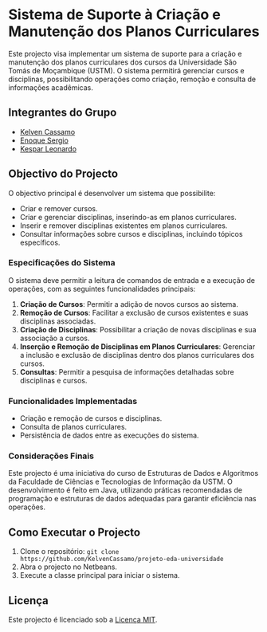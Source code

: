 # Sistema de Suporte à Criação e Manutenção dos Planos Curriculares

Este projecto visa implementar um sistema de suporte para a criação e manutenção dos planos curriculares dos cursos da Universidade São Tomás de Moçambique (USTM). O sistema permitirá gerenciar cursos e disciplinas, possibilitando operações como criação, remoção e consulta de informações acadêmicas.

## Integrantes do Grupo
- [Kelven Cassamo](https://github.com/KelvenCassamo)
- [Enoque Sergio](https://github.com/enoquemate)
- [Kespar Leonardo](https://github.com/kesparleo)

## Objectivo do Projecto
O objectivo principal é desenvolver um sistema que possibilite:
- Criar e remover cursos.
- Criar e gerenciar disciplinas, inserindo-as em planos curriculares.
- Inserir e remover disciplinas existentes em planos curriculares.
- Consultar informações sobre cursos e disciplinas, incluindo tópicos específicos.

### Especificações do Sistema
O sistema deve permitir a leitura de comandos de entrada e a execução de operações, com as seguintes funcionalidades principais:
1. **Criação de Cursos**: Permitir a adição de novos cursos ao sistema.
2. **Remoção de Cursos**: Facilitar a exclusão de cursos existentes e suas disciplinas associadas.
3. **Criação de Disciplinas**: Possibilitar a criação de novas disciplinas e sua associação a cursos.
4. **Inserção e Remoção de Disciplinas em Planos Curriculares**: Gerenciar a inclusão e exclusão de disciplinas dentro dos planos curriculares dos cursos.
5. **Consultas**: Permitir a pesquisa de informações detalhadas sobre disciplinas e cursos.

### Funcionalidades Implementadas
- Criação e remoção de cursos e disciplinas.
- Consulta de planos curriculares.
- Persistência de dados entre as execuções do sistema.

### Considerações Finais
Este projecto é uma iniciativa do curso de Estruturas de Dados e Algoritmos da Faculdade de Ciências e Tecnologias de Informação da USTM. O desenvolvimento é feito em Java, utilizando práticas recomendadas de programação e estruturas de dados adequadas para garantir eficiência nas operações.

## Como Executar o Projecto
1. Clone o repositório: `git clone https://github.com/KelvenCassamo/projeto-eda-universidade`
2. Abra o projecto no Netbeans.
3. Execute a classe principal para iniciar o sistema.

## Licença
Este projecto é licenciado sob a [Licença MIT](LICENSE).
